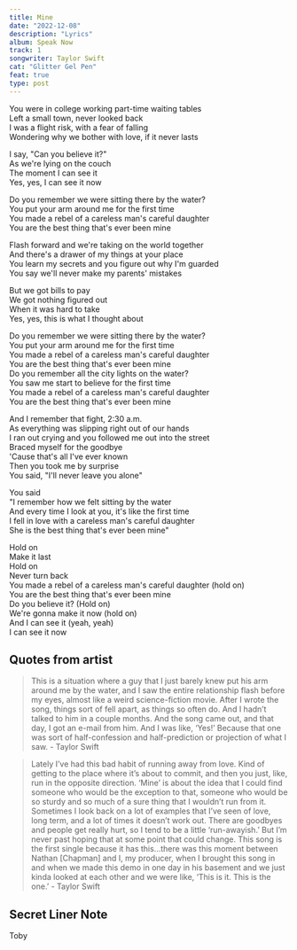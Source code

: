 ```yaml
---
title: Mine
date: "2022-12-08"
description: "Lyrics"
album: Speak Now
track: 1
songwriter: Taylor Swift
cat: "Glitter Gel Pen"
feat: true
type: post
---
```


<p className="verse-one">
You were in college working part-time waiting tables <br />
Left a small town, never looked back <br />
I was a flight risk, with a fear of falling <br />
Wondering why we bother with love, if it never lasts <br />
</p>
<p className="pre-chorus">
I say, "Can you believe it?" <br />
As we're lying on the couch <br />
The moment I can see it <br />
Yes, yes, I can see it now <br />
</p>
<p className="chorus">
Do you remember we were sitting there by the water? <br />
You put your arm around me for the first time <br />
You made a rebel of a careless man's careful daughter <br />
You are the best thing that's ever been mine <br />
</p>
<p className="verse-two">
Flash forward and we're taking on the world together <br />
And there's a drawer of my things at your place <br />
You learn my secrets and you figure out why I'm guarded <br />
You say we'll never make my parents' mistakes <br />
</p>
<p className="pre-chorus">
But we got bills to pay <br />
We got nothing figured out <br />
When it was hard to take <br />
Yes, yes, this is what I thought about <br />
</p>
<p className="chorus">
Do you remember we were sitting there by the water? <br />
You put your arm around me for the first time <br />
You made a rebel of a careless man's careful daughter <br />
You are the best thing that's ever been mine <br />
Do you remember all the city lights on the water? <br />
You saw me start to believe for the first time <br />
You made a rebel of a careless man's careful daughter <br />
You are the best thing that's ever been mine <br />
</p>
<p className="bridge">
And I remember that fight, 2:30 a.m. <br />
As everything was slipping right out of our hands <br />
I ran out crying and you followed me out into the street <br />
Braced myself for the goodbye <br />
'Cause that's all I've ever known <br />
Then you took me by surprise <br />
You said, "I'll never leave you alone" <br />
</p>
<p className="chorus">
You said <br />
"I remember how we felt sitting by the water <br />
And every time I look at you, it's like the first time <br />
I fell in love with a careless man's careful daughter <br />
She is the best thing that's ever been mine" <br />
</p>
<p className="post-chorus">
Hold on <br />
Make it last <br />
Hold on <br />
Never turn back <br />
You made a rebel of a careless man's careful daughter (hold on) <br />
You are the best thing that's ever been mine <br />
Do you believe it? (Hold on) <br />
We're gonna make it now (hold on) <br />
And I can see it (yeah, yeah) <br />
I can see it now <br />
</p>

## Quotes from artist

<blockquote>
This is a situation where a guy that I just barely knew put his arm around me by the water, and I saw the entire relationship flash before my eyes, almost like a weird science-fiction movie. After I wrote the song, things sort of fell apart, as things so often do. And I hadn’t talked to him in a couple months. And the song came out, and that day, I got an e-mail from him. And I was like, ‘Yes!’ Because that one was sort of half-confession and half-prediction or projection of what I saw. - Taylor Swift
</blockquote>

<blockquote>
Lately I’ve had this bad habit of running away from love. Kind of getting to the place where it’s about to commit, and then you just, like, run in the opposite direction. ‘Mine’ is about the idea that I could find someone who would be the exception to that, someone who would be so sturdy and so much of a sure thing that I wouldn’t run from it. Sometimes I look back on a lot of examples that I’ve seen of love, long term, and a lot of times it doesn’t work out. There are goodbyes and people get really hurt, so I tend to be a little ‘run-awayish.’ But I’m never past hoping that at some point that could change. This song is the first single because it has this…there was this moment between Nathan [Chapman] and I, my producer, when I brought this song in and when we made this demo in one day in his basement and we just kinda looked at each other and we were like, ‘This is it. This is the one.’ - Taylor Swift
</blockquote>

## Secret Liner Note

Toby
